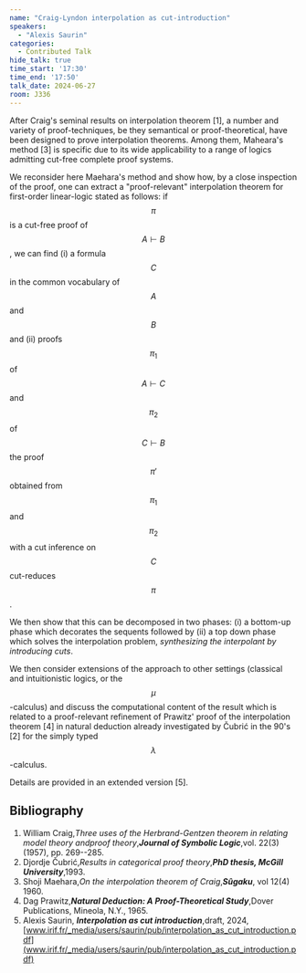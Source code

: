 ```yaml
---
name: "Craig-Lyndon interpolation as cut-introduction"
speakers:
  - "Alexis Saurin"
categories:
  - Contributed Talk
hide_talk: true
time_start: '17:30'
time_end: '17:50'
talk_date: 2024-06-27
room: J336
---
```





After Craig's seminal results on interpolation theorem [1], a number and variety of proof-techniques, be they semantical or proof-theoretical, have been designed to prove interpolation theorems. Among them, Maheara's method [3] is specific due to its wide applicability to a range of logics admitting cut-free complete proof systems. 

We reconsider here Maehara's method and show how, by a close inspection of the proof, one can extract a "proof-relevant" interpolation theorem for first-order linear-logic  stated as follows: 
if $$\pi$$ is a cut-free proof of $$A \vdash B$$, we can find 
(i) a formula $$C$$ in the common vocabulary of $$A$$ and $$B$$ and 
(ii) proofs $$\pi_1$$ of $$A \vdash C$$ and $$\pi_2$$ of $$C \vdash B$$ 
the proof $$\pi'$$ obtained from $$\pi_1$$ and $$\pi_2$$ with a cut inference on $$C$$ cut-reduces $$\pi$$. 

We then show that this can be decomposed in two phases: (i) a bottom-up phase which decorates the sequents followed by (ii) a top down  phase which solves the interpolation problem, _synthesizing the interpolant by introducing cuts_. 


We then consider extensions of the approach to other settings (classical and intuitionistic logics, or the $$\mu$$-calculus) and discuss the computational content of the result which is related to a proof-relevant refinement of Prawitz' proof of the interpolation theorem [4] in natural deduction already investigated by Čubrić in the 90's [2] for the simply typed $$\lambda$$-calculus.


Details are provided in an extended version [5].


## Bibliography

























1. William Craig,_Three uses of the Herbrand-Gentzen theorem in relating model theory andproof theory_,**_Journal of Symbolic Logic_**,vol. 22(3) (1957), pp. 269--285.
2. Djordje Čubrić,_Results in categorical proof theory_,**_PhD thesis, McGill University_**,1993.
3. Shoji Maehara,_On the interpolation theorem of Craig_,**_Sûgaku_**, vol 12(4) 1960.
4. Dag Prawitz,**_Natural Deduction: A Proof-Theoretical Study_**,Dover Publications, Mineola, N.Y., 1965.
5. Alexis Saurin, **_Interpolation as cut introduction_**,draft, 2024, [www.irif.fr/_media/users/saurin/pub/interpolation_as_cut_introduction.pdf](www.irif.fr/_media/users/saurin/pub/interpolation_as_cut_introduction.pdf)






